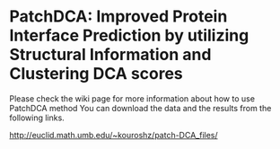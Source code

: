 # PatchDCA: Improved Protein Interface Prediction by utilizing Structural Information and Clustering DCA scores


Please check the wiki page for more information about how to use PatchDCA method
You can download the data and the results from the following links.

http://euclid.math.umb.edu/~kouroshz/patch-DCA_files/
